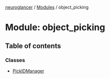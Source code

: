 [neuroglancer](../README.md) / [Modules](../modules.md) / object\_picking

# Module: object\_picking

## Table of contents

### Classes

- [PickIDManager](../classes/object_picking.PickIDManager.md)
